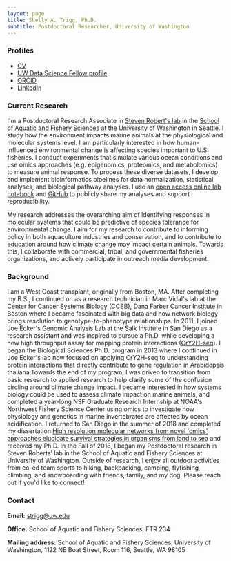 ```yaml
---
layout: page
title: Shelly A. Trigg, Ph.D.
subtitle: Postdoctoral Researcher, University of Washington
---
```


### Profiles
- [CV](https://htmlpreview.github.io/?https://github.com/shellytrigg/shellytrigg.github.io/blob/master/docs/ShellyTriggCVOct2019web.html)
- [UW Data Science Fellow profile](https://escience.washington.edu/people/shelly-trigg/)
- [ORCID](https://orcid.org/0000-0001-6904-4149)
- [LinkedIn](https://www.linkedin.com/in/shelly-trigg-ph-d-670b6121)


### Current Research 

I'm a Postdoctoral Research Associate in [Steven Robert's lab](http://faculty.washington.edu/sr320/) in the [School of Aquatic and Fishery Sciences](https://fish.uw.edu/) at the University of Washington in Seattle. I study how the environment impacts marine animals at the physiological and molecular systems level. I am particularly interested in how human-influenced environmental change is affecting species important to U.S. fisheries. I conduct experiments that simulate various ocean conditions and use omics approaches (e.g. epigenomics, proteomics, and metabolomics) to measure animal response. To process these diverse datasets, I develop and implement bioinformatics pipelines for data normalization, statistical analyses, and biological pathway analyses. I use an [open access online lab notebook](https://shellytrigg.github.io/notebook/) and [GitHub](https://github.com/shellytrigg) to publicly share my analyses and support reproducibility.

My research addresses the overarching aim of identifying responses in molecular systems that could be predictive of species tolerance for environmental change. I aim for my research to contribute to informing policy in both aquaculture industries and conservation, and to contribute to education around how climate change may impact certain animals. Towards this, I collaborate with commercial, tribal, and governmental fisheries organizations, and actively participate in outreach media development.

### Background

I am a West Coast transplant, originally from Boston, MA. After completing my B.S., I continued on as a research technician in Marc Vidal's lab at the Center for Cancer Systems Biology (CCSB), Dana Farber Cancer Institute in Boston where I became fascinated with big data and how network biology brings resolution to genotype-to-phenotype relationships. In 2011, I joined Joe Ecker's Genomic Analysis Lab at the Salk Institute in San Diego as a research assistant and was inspired to pursue a Ph.D. while developing a new high throughput assay for mapping protein interactions ([CrY2H-seq](https://www.nature.com/articles/nmeth.4343)). I began the Biological Sciences Ph.D. program in 2013 where I continued in Joe Ecker's lab now focused on applying CrY2H-seq to understanding protein interactions that directly contribute to gene regulation in Arabidopsis thaliana.Towards the end of my program, I was driven to transition from basic research to applied research to help clarify some of the confusion circling around climate change impact. I became interested in how systems biology could be used to assess climate impact on marine animals, and completed a year-long NSF Graduate Research Internship at NOAA's Northwest Fishery Science Center using omics to investigate how physiology and genetics in marine invertebrates are affected by ocean acidification. I returned to San Diego in the summer of 2018 and completed my dissertation [High resolution molecular networks from novel 'omics' approaches elucidate survival strategies in organisms from land to sea](https://escholarship.org/uc/item/0491n31k) and received my Ph.D. In the Fall of 2018, I began my Postdoctoral research in Steven Roberts' lab in the School of Aquatic and Fishery Sciences at University of Washington. Outside of research, I enjoy all outdoor activities from co-ed team sports to hiking, backpacking, camping, flyfishing, climbing, and snowboarding with friends, family, and my dog. Please reach out if you'd like to connect!

### Contact
 **Email:** [strigg@uw.edu](mailto:strigg@uw.edu)  

 **Office:** School of Aquatic and Fishery Sciences, FTR 234  
 
 **Mailing address:** School of Aquatic and Fishery Sciences, University of Washington, 1122 NE Boat Street, Room 116, Seattle, WA 98105 